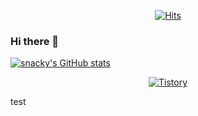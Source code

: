 <div align="center">
  
[![Hits](https://hits.seeyoufarm.com/api/count/incr/badge.svg?url=https%3A%2F%2Fgithub.com%2Fcliche90&count_bg=%2379C83D&title_bg=%23555555&icon=&icon_color=%23E7E7E7&title=hits&edge_flat=false)](https://hits.seeyoufarm.com)

</div>

### Hi there 👋

[![snacky's GitHub stats](https://github-readme-stats.vercel.app/api?username=cliche90)](https://github.com/anuraghazra/github-readme-stats)

<div align="center">

[![Tistory](https://img.shields.io/badge/-TISTORY-orange?style=for-the-badge)](https://snacky.tistory.com)
  
</div>

test
